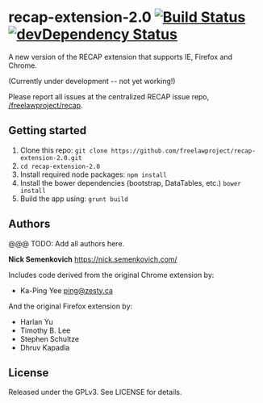 recap-extension-2.0 [![Build Status](https://travis-ci.org/freelawproject/recap-extension-2.0.svg)](https://travis-ci.org/freelawproject/recap-extension-2.0) [![devDependency Status](https://david-dm.org/freelawproject/recap-extension-2.0/dev-status.svg?theme=shields.io)](https://david-dm.org/freelawproject/recap-extension-2.0#info=devDependencies)
===================

A new version of the RECAP extension that supports IE, Firefox and Chrome.

(Currently under development -- not yet working!)

Please report all issues at the centralized RECAP issue repo, [/freelawproject/recap](https://github.com/freelawproject/recap/issues).

## Getting started
1. Clone this repo: `git clone https://github.com/freelawproject/recap-extension-2.0.git`
2. `cd recap-extension-2.0`
3. Install required node packages: `npm install`
4. Install the bower dependencies (bootstrap, DataTables, etc.) `bower install`
5. Build the app using: `grunt build`


## Authors

@@@ TODO: Add all authors here.

**Nick Semenkovich** https://nick.semenkovich.com/

Includes code derived from the original Chrome extension by:
+ Ka-Ping Yee <ping@zesty.ca>

And the original Firefox extension by:
+ Harlan Yu
+ Timothy B. Lee
+ Stephen Schultze
+ Dhruv Kapadia

## License

Released under the GPLv3. See LICENSE for details.
